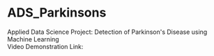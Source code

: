 # ADS_Parkinsons
Applied Data Science Project: Detection of Parkinson's Disease using Machine Learning
<br>Video Demonstration Link:
